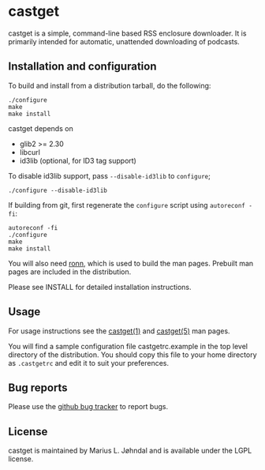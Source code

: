 # castget

castget is a simple, command-line based RSS enclosure downloader. It is
primarily intended for automatic, unattended downloading of podcasts.

## Installation and configuration

To build and install from a distribution tarball, do the following:

```shell
./configure
make
make install
```

castget depends on

  * glib2 >= 2.30
  * libcurl
  * id3lib (optional, for ID3 tag support)

To disable id3lib support, pass `--disable-id3lib` to `configure`;

```shell
./configure --disable-id3lib
```

If building from git, first regenerate the `configure` script using `autoreconf -fi`:

```shell
autoreconf -fi
./configure
make
make install
```

You will also need [ronn](http://rtomayko.github.io/ronn/), which is used to build the man pages. Prebuilt man pages are included in the distribution.

Please see INSTALL for detailed installation instructions.

## Usage

For usage instructions see the
[castget(1)](http://mlj.github.io/castget/castget.1.html) and
[castget(5)](http://mlj.github.io/castget/castgetrc.5.html) man pages.

You will find a sample configuration file castgetrc.example in the top level
directory of the distribution. You should copy this file to your home directory
as `.castgetrc` and edit it to suit your preferences.

## Bug reports

Please use the [github bug tracker](https://github.com/mlj/castget/issues) to
report bugs.

## License

castget is maintained by Marius L. Jøhndal and is available under the LGPL license.

